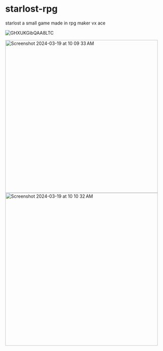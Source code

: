# starlost-rpg
starlost a small game made in rpg maker vx ace 

![GHXUKGibQAA8LTC](https://github.com/creatisoft/starlost-rpg/assets/11401446/36ad1c34-c11d-4fc3-95fe-306a12c346e8)

<img width="480" alt="Screenshot 2024-03-19 at 10 09 33 AM" src="https://github.com/creatisoft/starlost-rpg/assets/11401446/f24688a2-6be1-4cf9-9a2d-fa0db0769167">

<img width="480" alt="Screenshot 2024-03-19 at 10 10 32 AM" src="https://github.com/creatisoft/starlost-rpg/assets/11401446/d0cbe422-7977-4d64-bf15-7f7682a940d7">
